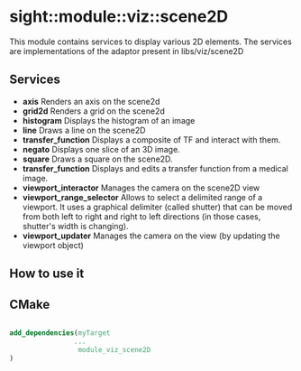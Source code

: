  # sight::module::viz::scene2D

This module contains services to display various 2D elements.
The services are implementations of the adaptor present in libs/viz/scene2D

## Services

- **axis**
  Renders an axis on the scene2d
- **grid2d**
  Renders a grid on the scene2d
- **histogram**
  Displays the histogram of an image
- **line**
  Draws a line on the scene2D
- **transfer_function**
  Displays a composite of TF and interact with them.
- **negato**
  Displays one slice of an 3D image.
- **square**
  Draws a square on the scene2D.
- **transfer_function**
  Displays and edits a transfer function from a medical image.
- **viewport_interactor**
  Manages the camera on the scene2D view
- **viewport_range_selector**
  Allows to select a delimited range of a viewport.
  It uses a graphical delimiter (called shutter) that can be moved from both left to right
  and right to left directions (in those cases, shutter's width is changing).
- **viewport_updater**
  Manages the camera on the view (by updating the viewport object)

## How to use it

## CMake

```cmake

add_dependencies(myTarget
                ...
                 module_viz_scene2D
)

```

